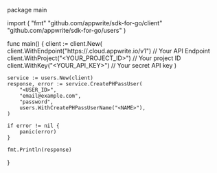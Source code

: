 package main

import (
    "fmt"
    "github.com/appwrite/sdk-for-go/client"
    "github.com/appwrite/sdk-for-go/users"
)

func main() {
    client := client.New(
        client.WithEndpoint("https://<REGION>.cloud.appwrite.io/v1") // Your API Endpoint
        client.WithProject("<YOUR_PROJECT_ID>") // Your project ID
        client.WithKey("<YOUR_API_KEY>") // Your secret API key
    )

    service := users.New(client)
    response, error := service.CreatePHPassUser(
        "<USER_ID>",
        "email@example.com",
        "password",
        users.WithCreatePHPassUserName("<NAME>"),
    )

    if error != nil {
        panic(error)
    }

    fmt.Println(response)
}
